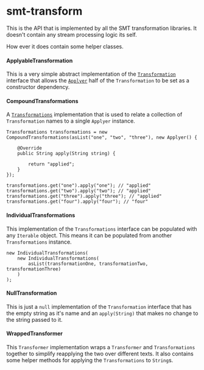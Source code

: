 smt-transform
===========

This is the API that is implemented by all the SMT transformation libraries. It doesn't contain any stream processing
logic its self.

How ever it does contain some helper classes.

#### ApplyableTransformation

This is a very simple abstract implementation of the [`Transformation`]() interface that allows the [`Applyer`]() half
of the `Transformation` to be set as a constructor dependency.

#### CompoundTransformations

A [`Transformations`]() implementation that is used to relate a collection of `Transformation` names to a single
`Applyer` instance.

```
Transformations transformations = new CompoundTransformations(asList("one", "two", "three"), new Applyer() {

    @Override
    public String apply(String string) {

        return "applied";
    }
});

transformations.get("one").apply("one"); // "applied"
transformations.get("two").apply("two"); // "applied"
transformations.get("three").apply("three"); // "applied"
transformations.get("four").apply("four"); // "four"
```

#### IndividualTransformations

This implementation of the `Transformations` interface can be populated with any `Iterable` object. This means it can be
populated from another `Transformations` instance.

```
new IndividualTransformations(
    new IndividualTransformations(
        asList(transformationOne, transformationTwo, transformationThree)
    )
);
```
#### NullTransformation

This is just a `null` implementation of the `Transformation` interface that has the empty string as it's name and an
`apply(String)` that makes no change to the string passed to it.

#### WrappedTransformer

This `Transformer` implementation wraps a `Transformer` and `Transformations` together to simplify reapplying the two
over different texts. It also contains some helper methods for applying the `Transformations` to `String`s.